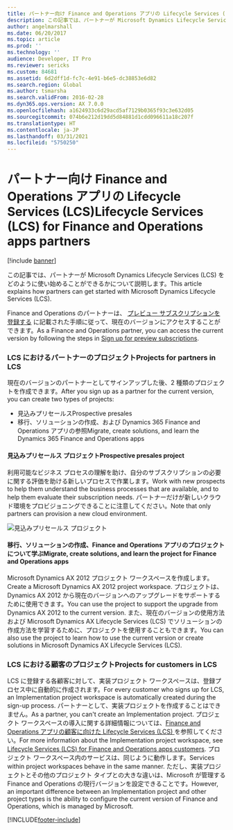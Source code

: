 ```yaml
---
title: パートナー向け Finance and Operations アプリの Lifecycle Services (LCS)
description: この記事では、パートナーが Microsoft Dynamics Lifecycle Services (LCS) をどのように使い始めることができるかについて説明します。
author: angelmarshall
ms.date: 06/20/2017
ms.topic: article
ms.prod: ''
ms.technology: ''
audience: Developer, IT Pro
ms.reviewer: sericks
ms.custom: 84681
ms.assetid: 6d2dff1d-fc7c-4e91-b6e5-dc38853e6d82
ms.search.region: Global
ms.author: tsmarsha
ms.search.validFrom: 2016-02-28
ms.dyn365.ops.version: AX 7.0.0
ms.openlocfilehash: a1624933c6d29acd5af7129b0365f93c3e632d05
ms.sourcegitcommit: 074b6e212d19dd5d84881d1cdd096611a18c207f
ms.translationtype: HT
ms.contentlocale: ja-JP
ms.lasthandoff: 03/31/2021
ms.locfileid: "5750250"
---
```

# <a name="lifecycle-services-lcs-for-finance-and-operations-apps-partners"></a><span data-ttu-id="9f7a7-103">パートナー向け Finance and Operations アプリの Lifecycle Services (LCS)</span><span class="sxs-lookup"><span data-stu-id="9f7a7-103">Lifecycle Services (LCS) for Finance and Operations apps partners</span></span>

[!include [banner](../includes/banner.md)]

<span data-ttu-id="9f7a7-104">この記事では、パートナーが Microsoft Dynamics Lifecycle Services (LCS) をどのように使い始めることができるかについて説明します。</span><span class="sxs-lookup"><span data-stu-id="9f7a7-104">This article explains how partners can get started with Microsoft Dynamics Lifecycle Services (LCS).</span></span> 

<span data-ttu-id="9f7a7-105">Finance and Operations のパートナーは、 [プレビュー サブスクリプションを登録する](../dev-tools/sign-up-preview-subscription.md) に記載された手順に従って、現在のバージョンにアクセスすることができます。</span><span class="sxs-lookup"><span data-stu-id="9f7a7-105">As a Finance and Operations partner, you can access the current version  by following the steps in [Sign up for preview subscriptions](../dev-tools/sign-up-preview-subscription.md).</span></span>

### <a name="projects-for-partners-in-lcs"></a><span data-ttu-id="9f7a7-106">LCS におけるパートナーのプロジェクト</span><span class="sxs-lookup"><span data-stu-id="9f7a7-106">Projects for partners in LCS</span></span>

<span data-ttu-id="9f7a7-107">現在のバージョンのパートナーとしてサインアップした後、2 種類のプロジェクトを作成できます。</span><span class="sxs-lookup"><span data-stu-id="9f7a7-107">After you sign up as a partner for the current version, you can create two types of projects:</span></span>

-   <span data-ttu-id="9f7a7-108">見込みプリセールス</span><span class="sxs-lookup"><span data-stu-id="9f7a7-108">Prospective presales</span></span>
-   <span data-ttu-id="9f7a7-109">移行、ソリューションの作成、および Dynamics 365 Finance and Operations アプリの参照</span><span class="sxs-lookup"><span data-stu-id="9f7a7-109">Migrate, create solutions, and learn the Dynamics 365 Finance and Operations apps</span></span>

#### <a name="prospective-presales-project"></a><span data-ttu-id="9f7a7-110">見込みプリセールス プロジェクト</span><span class="sxs-lookup"><span data-stu-id="9f7a7-110">Prospective presales project</span></span>

<span data-ttu-id="9f7a7-111">利用可能なビジネス プロセスの理解を助け、自分のサブスクリプションの必要に関する評価を助ける新しいプロセスで作業します。</span><span class="sxs-lookup"><span data-stu-id="9f7a7-111">Work with new prospects to help them understand the business processes that are available, and to help them evaluate their subscription needs.</span></span> <span data-ttu-id="9f7a7-112">パートナーだけが新しいクラウド環境をプロビジョニングできることに注意してください。</span><span class="sxs-lookup"><span data-stu-id="9f7a7-112">Note that only partners can provision a new cloud environment.</span></span> 

![見込みプリセールス プロジェクト](https://msdnshared.blob.core.windows.net/media/2016/05/27-1024x514.png)

#### <a name="migrate-create-solutions-and-learn-the-project-for-finance-and-operations-apps"></a><span data-ttu-id="9f7a7-114">移行、ソリューションの作成、Finance and Operations アプリのプロジェクトについて学ぶ</span><span class="sxs-lookup"><span data-stu-id="9f7a7-114">Migrate, create solutions, and learn the project for Finance and Operations apps</span></span> 

<span data-ttu-id="9f7a7-115">Microsoft Dynamics AX 2012 プロジェクト ワークスペースを作成します。</span><span class="sxs-lookup"><span data-stu-id="9f7a7-115">Create a Microsoft Dynamics AX 2012 project workspace.</span></span> <span data-ttu-id="9f7a7-116">プロジェクトは、Dynamics AX 2012 から現在のバージョンへのアップグレードをサポートするために使用できます。</span><span class="sxs-lookup"><span data-stu-id="9f7a7-116">You can use the project to support the upgrade from Dynamics AX 2012 to the current version.</span></span> <span data-ttu-id="9f7a7-117">また、現在のバージョンの使用方法および Microsoft Dynamics AX Lifecycle Services (LCS) でソリューションの作成方法を学習するために、プロジェクトを使用することもできます。</span><span class="sxs-lookup"><span data-stu-id="9f7a7-117">You can also use the project to learn how to use the current version or create solutions in Microsoft Dynamics AX Lifecycle Services (LCS).</span></span>

### <a name="projects-for-customers-in-lcs"></a><span data-ttu-id="9f7a7-118">LCS における顧客のプロジェクト</span><span class="sxs-lookup"><span data-stu-id="9f7a7-118">Projects for customers in LCS</span></span>

<span data-ttu-id="9f7a7-119">LCS に登録する各顧客に対して、実装プロジェクト ワークスペースは、登録プロセス中に自動的に作成されます。</span><span class="sxs-lookup"><span data-stu-id="9f7a7-119">For every customer who signs up for LCS, an Implementation project workspace is automatically created during the sign-up process.</span></span> <span data-ttu-id="9f7a7-120">パートナーとして、実装プロジェクトを作成することはできません。</span><span class="sxs-lookup"><span data-stu-id="9f7a7-120">As a partner, you can't create an Implementation project.</span></span> <span data-ttu-id="9f7a7-121">プロジェクト ワークスペースの導入に関する詳細情報については、[Finance and Operations アプリの顧客に向けた Lifecycle Services (LCS) ](lcs-works-lcs.md) を参照してください。</span><span class="sxs-lookup"><span data-stu-id="9f7a7-121">For more information about the Implementation project workspace, see [Lifecycle Services (LCS) for Finance and Operations apps customers](lcs-works-lcs.md).</span></span> <span data-ttu-id="9f7a7-122">プロジェクト ワークスペース内のサービスは、同じように動作します。</span><span class="sxs-lookup"><span data-stu-id="9f7a7-122">Services within project workspaces behave in the same manner.</span></span> <span data-ttu-id="9f7a7-123">ただし、実装プロジェクトとその他のプロジェクト タイプとの大きな違いは、Microsoft が管理する Finance and Operations の現行バージョンを設定できることです。</span><span class="sxs-lookup"><span data-stu-id="9f7a7-123">However, an important difference between an Implementation project and other project types is the ability to configure the current version of Finance and Operations, which is managed by Microsoft.</span></span>



[!INCLUDE[footer-include](../../../includes/footer-banner.md)]